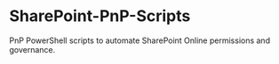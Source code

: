 # SharePoint-PnP-Scripts
PnP PowerShell scripts to automate SharePoint Online permissions and governance.

